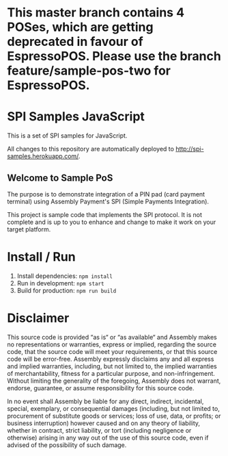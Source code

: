 # This master branch contains 4 POSes, which are getting deprecated in favour of  EspressoPOS. Please use the branch feature/sample-pos-two for EspressoPOS.

# SPI Samples JavaScript

This is a set of SPI samples for JavaScript.

All changes to this repository are automatically deployed to http://spi-samples.herokuapp.com/.

## Welcome to Sample PoS

The purpose is to demonstrate integration of a PIN pad (card payment terminal) using Assembly Payment's SPI (Simple Payments Integration).

This project is sample code that implements the SPI protocol. It is not complete and is up to you to enhance and change to make it work on your target platform.

# Install / Run
1. Install dependencies: `npm install`
2. Run in development: `npm start`
3. Build for production: `npm run build`

# Disclaimer

This source code is provided “as is“ or “as available“ and Assembly makes no representations or warranties, express or implied, regarding the source code, that the source code will meet your requirements, or that this source code will be error-free. Assembly expressly disclaims any and all express and implied warranties, including, but not limited to, the implied warranties of merchantability, fitness for a particular purpose, and non-infringement. Without limiting the generality of the foregoing, Assembly does not warrant, endorse, guarantee, or assume responsibility for this source code.   

In no event shall Assembly be liable for any direct, indirect, incidental, special, exemplary, or consequential damages (including, but not limited to, procurement of substitute goods or services; loss of use, data, or profits; or business interruption) however caused and on any theory of liability, whether in contract, strict liability, or tort (including negligence or otherwise) arising in any way out of the use of this source code, even if advised of the possibility of such damage.
